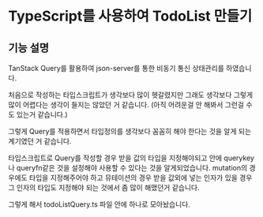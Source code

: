 # TypeScript를 사용하여 TodoList 만들기

## 기능 설명

TanStack Query를 활용하여 json-server를 통한 비동기 통신 상태관리를 하였습니다.

처음으로 작성하는 타입스크립트가 생각보다 많이 헷갈렸지만 그래도 생각보다 그렇게 많이 어렵다는 생각이 들지는 않았던 거 같습니다.
(아직 어려운걸 안 해봐서 그런걸 수도 있는거 같습니다.)

그렇게 Query를 적용하면서 타입정의를 생각보다 꼼꼼히 해야 한다는 것을 알게 되는 계기였던 거 같습니다.

타입스크립트로 Query를 작성할 경우 받을 값의 타입을 지정해야되고 안에 querykey나 queryfn같은 것을 설정해야 사용할 수 있다는 것을 알게되었습니다.
mutation의 경우에도 타입을 지정해주어야 하고 뮤테이션의 경우 받을 값외에 넣는 인자가 있을 경우 그 인자의 타입도 지정해야 되는 것에서 좀 많이 해맸던거 같습니다.

그렇게 해서 todoListQuery.ts 파일 안에 하나로 모아놨습니다.
